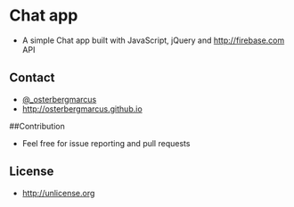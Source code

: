 # Chat app
* A simple Chat app built with JavaScript, jQuery and http://firebase.com API

## Contact
* [@_osterbergmarcus](http://www.twitter.com/osterbergmarcus)
* http://osterbergmarcus.github.io

##Contribution
* Feel free for issue reporting and pull requests

## License
* http://unlicense.org
